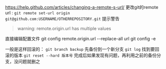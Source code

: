 https://help.github.com/articles/changing-a-remote-s-url/
更改git的remote url :
`git remote set-url origin git@github.com:USERNAME/OTHERREPOSITORY.git`
提示警告
>warning: remote.origin.url has multiple values

直接编辑配置文件
git config remote.origin.url --replace-all url
git config -e


一般是这样回滚的：
`git branch backup` 先备份到一个新分支
`git log` 找到要回滚的版本
`git reset --hard 版本号`
完成后如果发现有问题，再利用之前的备份分支，没问题就删之

